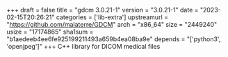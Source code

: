 +++
draft = false
title = "gdcm 3.0.21-1"
version = "3.0.21-1"
date = "2023-02-15T20:26:21"
categories = ['lib-extra']
upstreamurl = "https://github.com/malaterre/GDCM"
arch = "x86_64"
size = "2449240"
usize = "17174865"
sha1sum = "b1aedeeb4ee6fe925199211493a659b4ea08ba9e"
depends = "['python3', 'openjpeg']"
+++
C++ library for DICOM medical files